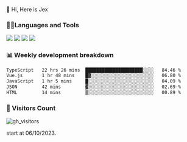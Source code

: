  👋 Hi, Here is Jex

 

### 🧑‍💻Languages and Tools

<code><a href="https://react.dev"><img src="https://api.iconify.design/logos:react.svg" /></a></code>
<code><a href="https://github.com/vuejs/core"><img src="https://api.iconify.design/logos:vue.svg" /></a></code> 
<code><a href="https://github.com/microsoft/TypeScript"><img src="https://api.iconify.design/logos:typescript-icon.svg" /></a></code>
<code><a href="https://threejs.org/"><img src="https://api.iconify.design/logos:threejs.svg" /></a></code>

### 📊 Weekly development breakdown

<!--START_SECTION:waka-->

```txt
TypeScript   22 hrs 26 mins  █████████████████████░░░░   84.46 %
Vue.js       1 hr 48 mins    █▓░░░░░░░░░░░░░░░░░░░░░░░   06.80 %
JavaScript   1 hr 5 mins     █░░░░░░░░░░░░░░░░░░░░░░░░   04.09 %
JSON         42 mins         ▓░░░░░░░░░░░░░░░░░░░░░░░░   02.69 %
HTML         14 mins         ▒░░░░░░░░░░░░░░░░░░░░░░░░   00.89 %
```

<!--END_SECTION:waka-->


### 👀 Visitors Count

![gh_visitors](https://profile-counter.glitch.me/jexlau/count.svg)

start at 06/10/2023.
